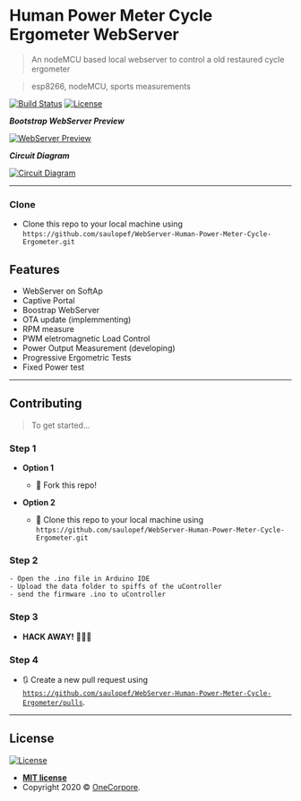 # Human Power Meter Cycle Ergometer WebServer

> An nodeMCU based local webserver to control a old restaured cycle ergometer

> esp8266, nodeMCU, sports measurements

[![Build Status](https://img.shields.io/static/v1?label=build&message=passing&color=brightgreen)](https://onecorpore.com) [![License](http://img.shields.io/:license-mit-blue.svg?style=flat-square)](http://badges.mit-license.org)

***Bootstrap WebServer Preview***

[![WebServer Preview](http://g.recordit.co/fCG3RPMroO.gif)]()

***Circuit Diagram***

[![Circuit Diagram](https://i.imgur.com/pzGYtez.jpg)]()

---

### Clone

- Clone this repo to your local machine using `https://github.com/saulopef/WebServer-Human-Power-Meter-Cycle-Ergometer.git`

## Features
- WebServer on SoftAp
- Captive Portal
- Boostrap WebServer
- OTA update (implemmenting)
- RPM measure
- PWM eletromagnetic Load Control
- Power Output Measurement (developing)
- Progressive Ergometric Tests
- Fixed Power test
---

## Contributing

> To get started...

### Step 1

- **Option 1**
    - 🍴 Fork this repo!

- **Option 2**

    - 👯 Clone this repo to your local machine using `https://github.com/saulopef/WebServer-Human-Power-Meter-Cycle-Ergometer.git`

### Step 2

    - Open the .ino file in Arduino IDE
    - Upload the data folder to spiffs of the uController
    - send the firmware .ino to uController

### Step 3

- **HACK AWAY!** 🔨🔨🔨

### Step 4

- 🔃 Create a new pull request using <a href="https://github.com/saulopef/WebServer-Human-Power-Meter-Cycle-Ergometer/pulls" target="_blank">`https://github.com/saulopef/WebServer-Human-Power-Meter-Cycle-Ergometer/pulls`</a>.

---

## License

[![License](http://img.shields.io/:license-mit-blue.svg?style=flat-square)](http://badges.mit-license.org)

- **[MIT license](http://opensource.org/licenses/mit-license.php)**
- Copyright 2020 © <a href="http://onecorpore.com" target="_blank">OneCorpore</a>.
